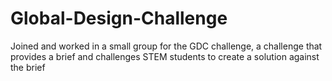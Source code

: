 # Global-Design-Challenge
Joined and worked in a small group for the GDC challenge, a challenge that provides a brief and challenges STEM students to create a solution against the brief
